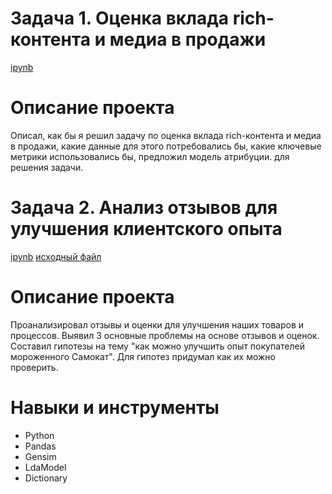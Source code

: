 # Задача 1. Оценка вклада rich-контента и медиа в продажи
[ipynb](https://github.com/vadimstupakov/pet_projects_and_test_tasks/blob/5795b67c312cea9f2f1701b990f6049204f423a3/samokat/task_1.ipynb)

# Описание проекта
Описал, как бы я решил задачу по оценка вклада rich-контента и медиа в продажи, какие данные для этого потребовались бы, какие ключевые метрики использовались бы, предложил модель атрибуции. для решения задачи.

# Задача 2. Анализ отзывов для улучшения клиентского опыта
[ipynb](https://github.com/vadimstupakov/pet_projects_and_test_tasks/blob/5bfe1dff54b916f4001104557bedc88cdd9b465d/samokat/Samokat_test_task.ipynb) [исходный файл](https://github.com/vadimstupakov/pet_projects_and_test_tasks/raw/main/samokat/icecream_Samokat_1.xls)

# Описание проекта
Проанализировал отзывы и оценки для улучшения наших товаров и процессов. Выявил 3 основные проблемы на основе отзывов и оценок. Составил гипотезы на тему "как можно улучшить опыт покупателей мороженного Самокат".
Для гипотез придумал как их можно проверить.

# Навыки и инструменты
- Python
- Pandas
- Gensim
- LdaModel
- Dictionary

